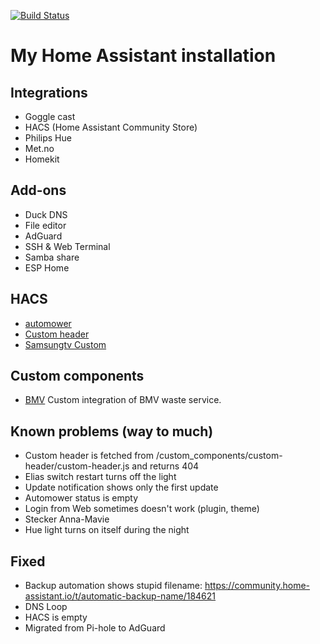 [![Build Status](https://travis-ci.org/ChrLipp/ha-config.svg?branch=master)](https://travis-ci.org/ChrLipp/ha-config)

# My Home Assistant installation

## Integrations
- Goggle cast
- HACS (Home Assistant Community Store)
- Philips Hue
- Met.no
- Homekit

## Add-ons
- Duck DNS
- File editor
- AdGuard
- SSH & Web Terminal
- Samba share
- ESP Home

##  HACS
- [automower](https://github.com/walthowd/ha-automower)
- [Custom header](https://github.com/maykar/custom-header)
- [Samsungtv Custom](https://github.com/roberodin/ha-samsungtv-custom)

##  Custom components
- [BMV](https://www.bmv.at/service/muellabfuhrtermine.html)
  Custom integration of BMV waste service.

##  Known problems (way to much)

- Custom header is fetched from  /custom_components/custom-header/custom-header.js and returns 404
- Elias switch restart turns off the light
- Update notification shows only the first update
- Automower status is empty
- Login from Web sometimes doesn't work (plugin, theme)
- Stecker Anna-Mavie
- Hue light turns on itself during the night


## Fixed

- Backup automation shows stupid filename: https://community.home-assistant.io/t/automatic-backup-name/184621
- DNS Loop
- HACS is empty
- Migrated from Pi-hole to AdGuard